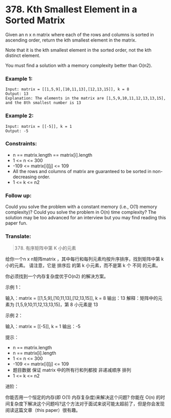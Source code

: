 # 378. Kth Smallest Element in a Sorted Matrix

Given an n x n matrix where each of the rows and columns is sorted in ascending order, return the kth smallest element in the matrix.

Note that it is the kth smallest element in the sorted order, not the kth distinct element.

You must find a solution with a memory complexity better than O(n2).

### Example 1:

```
Input: matrix = [[1,5,9],[10,11,13],[12,13,15]], k = 8
Output: 13
Explanation: The elements in the matrix are [1,5,9,10,11,12,13,13,15], and the 8th smallest number is 13
```

### Example 2:

```
Input: matrix = [[-5]], k = 1
Output: -5
```

### Constraints:

* n == matrix.length == matrix[i].length
* 1 <= n <= 300
* -109 <= matrix[i][j] <= 109
* All the rows and columns of matrix are guaranteed to be sorted in non-decreasing order.
* 1 <= k <= n2

### Follow up:

Could you solve the problem with a constant memory (i.e., O(1) memory complexity)?
Could you solve the problem in O(n) time complexity? The solution may be too advanced for an interview but you may find reading this paper fun.

### Translate:

> 378. 有序矩阵中第 K 小的元素

给你一个n x n矩阵matrix ，其中每行和每列元素均按升序排序，找到矩阵中第 k 小的元素。
请注意，它是 排序后 的第 k 小元素，而不是第 k 个 不同 的元素。

你必须找到一个内存复杂度优于O(n2) 的解决方案。

示例 1：

输入：matrix = [[1,5,9],[10,11,13],[12,13,15]], k = 8
输出：13
解释：矩阵中的元素为 [1,5,9,10,11,12,13,13,15]，第 8 小元素是 13

示例 2：

输入：matrix = [[-5]], k = 1
输出：-5

提示：

* n == matrix.length
* n == matrix[i].length
* 1 <= n <= 300
* -109 <= matrix[i][j] <= 109
* 题目数据 保证 matrix 中的所有行和列都按 非递减顺序 排列
* 1 <= k <= n2

进阶：

你能否用一个恒定的内存(即 O(1) 内存复杂度)来解决这个问题?
你能在 O(n) 的时间复杂度下解决这个问题吗?这个方法对于面试来说可能太超前了，但是你会发现阅读这篇文章（this paper）很有趣。